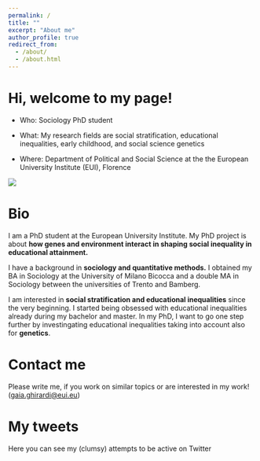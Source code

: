 ```yaml
---
permalink: /
title: ""
excerpt: "About me"
author_profile: true
redirect_from: 
  - /about/
  - /about.html
---
```



Hi, welcome to my page!
======


* Who:  Sociology PhD student 

* What:  My research fields are social stratification, educational inequalities, early childhood, and social science genetics 

* Where: Department of Political and Social Science at the the European University Institute (EUI), Florence 

![](http://gaiaghirardi.github.io/images/bybike1.jpeg)


Bio
======


 I am a PhD student at the European University Institute. My PhD project is about **how genes and environment interact in shaping social inequality in educational attainment.** 

 I have a background in **sociology and quantitative methods.** I obtained my BA in Sociology at the University of Milano Bicocca and a double MA in Sociology between the universities of Trento and Bamberg. 

I am interested in **social stratification and educational inequalities** since the very beginning. I started being obsessed with educational inequalities already during my bachelor and master. In my PhD, I want to go one step further by investingating educational inequalities taking into account also for **genetics**. 


Contact me
======

Please write me, if you work on similar topics or are interested in my work! (gaia.ghirardi@eui.eu)


My tweets 
======

Here you can see my (clumsy) attempts to be active on Twitter 

<a class="twitter-timeline" data-tweet-limit="1" data-width="700"  align="center"  href="https://twitter.com/GaiaGhirardi?ref_src=twsrc%5Etfw"> </a> <script async src="https://platform.twitter.com/widgets.js" charset="utf-8"></script>


